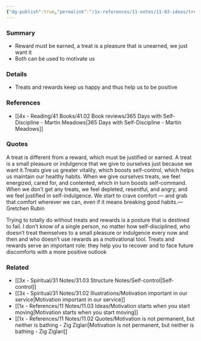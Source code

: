 ```yaml
---
{"dg-publish":true,"permalink":"/1x-references/11-notes/11-03-ideas/treats-and-rewards-can-help-us-to-have-more-self-control/","title":"permanent note","created":"2024-02-25T22:01:10.556+03:00","updated":"2024-02-25T22:01:10.556+03:00"}
---
```



### Summary
- Reward must be earned, a treat is a pleasure that is unearned, we just want it
- Both can be used to motivate us

### Details
- Treats and rewards keep us happy and thus help us to be positive

### References
- [[4x - Reading/41 Books/41.02 Book reviews/365 Days with Self-Discipline - Martin Meadows\|365 Days with Self-Discipline - Martin Meadows]]

### Quotes
A treat is different from a reward, which must be justified or earned. A treat is a small pleasure or indulgence that we give to ourselves just because we want it.Treats give us greater vitality, which boosts self-control, which helps us maintain our healthy habits. When we give ourselves treats, we feel energized, cared for, and contented, which in turn boosts self-command. When we don’t get any treats, we feel depleted, resentful, and angry, and we feel justified in self-indulgence. We start to crave comfort — and grab that comfort wherever we can, even if it means breaking good habits.—Gretchen Rubin

Trying to totally do without treats and rewards is a posture that is destined to fail. I don’t know of a single person, no matter how self-disciplined, who doesn’t treat themselves to a small pleasure or indulgence every now and then and who doesn’t use rewards as a motivational tool. Treats and rewards serve an important role: they help you to recover and to face future discomforts with a more positive outlook

### Related
- [[3x - Spiritual/31 Notes/31.03 Structure Notes/Self-control\|Self-control]]
- [[3x - Spiritual/31 Notes/31.02 Illustrations/Motivation important in our service\|Motivation important in our service]]
- [[1x - References/11 Notes/11.03 Ideas/Motivation starts when you start moving\|Motivation starts when you start moving]]
- [[1x - References/11 Notes/11.02 Quotes/Motivation is not permanent, but neither is bathing - Zig Ziglari\|Motivation is not permanent, but neither is bathing - Zig Ziglari]]